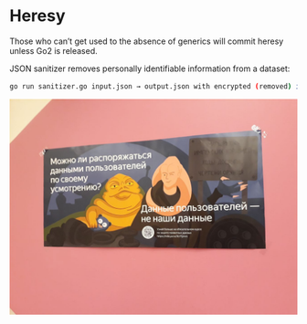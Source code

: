 # Heresy

Those who can’t get used to the absence of generics will commit heresy unless Go2 is released.

JSON sanitizer removes personally identifiable information from a dataset:

```sh
go run sanitizer.go input.json → output.json with encrypted (removed) id, names, phones
```
![](https://github.com/alissiawells/Heresy/blob/master/anonymization.jpeg)

